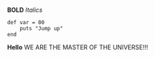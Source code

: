 **BOLD**
*Italics*
<pre><code>def var = 00
	puts "Jump up"
end
</code></pre>

**Hello**
WE ARE THE MASTER OF THE UNIVERSE!!!

